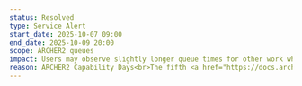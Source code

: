```yaml
---
status: Resolved
type: Service Alert
start_date: 2025-10-07 09:00  
end_date: 2025-10-09 20:00
scope: ARCHER2 queues
impact: Users may observe slightly longer queue times for other work while some nodes are reserved for the Capability QoS.
reason: ARCHER2 Capability Days<br>The fifth <a href="https://docs.archer2.ac.uk/user-guide/scheduler/#capability-days">ARCHER2 Capability Days</a> session will run from 7-9 October 2025. Update&colon; there has been an interruption to the Capability Days reservation - the reservation will grow from 15:00 on 8 Oct 2025 and run to 20:00 on 9 Oct.
---
```



